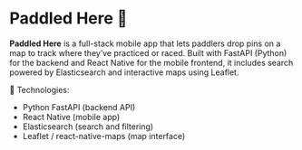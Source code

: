# Paddled Here 🛶

**Paddled Here** is a full-stack mobile app that lets paddlers drop pins on a map to track where they’ve practiced or raced. Built with FastAPI (Python) for the backend and React Native for the mobile frontend, it includes search powered by Elasticsearch and interactive maps using Leaflet.

🔧 Technologies:
- Python FastAPI (backend API)
- React Native (mobile app)
- Elasticsearch (search and filtering)
- Leaflet / react-native-maps (map interface)
